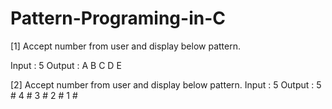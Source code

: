 # Pattern-Programing-in-C
[1] Accept number from user and display below pattern. 

  Input : 5
  Output : A B C D E

[2] Accept number from user and display below pattern.
    Input : 5
    Output : 5 # 4 # 3 # 2 # 1 #
